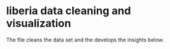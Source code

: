 # liberia data cleaning and visualization

The file cleans the data set and the develops the insights below.
